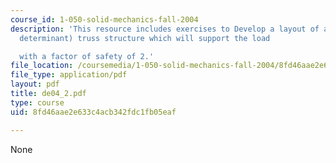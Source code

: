 ```yaml
---
course_id: 1-050-solid-mechanics-fall-2004
description: 'This resource includes exercises to Develop a layout of a (statically
  determinant) truss structure which will support the load

  with a factor of safety of 2.'
file_location: /coursemedia/1-050-solid-mechanics-fall-2004/8fd46aae2e633c4acb342fdc1fb05eaf_de04_2.pdf
file_type: application/pdf
layout: pdf
title: de04_2.pdf
type: course
uid: 8fd46aae2e633c4acb342fdc1fb05eaf

---
```

None
